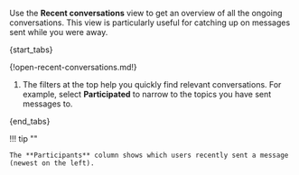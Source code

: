 Use the **Recent conversations** view to get an overview of all the ongoing
conversations. This view is particularly useful for catching up on
messages sent while you were away.

{start_tabs}

{!open-recent-conversations.md!}

1. The filters at the top help you quickly find relevant conversations.
   For example, select **Participated** to narrow to the topics you
   have sent messages to.

{end_tabs}

!!! tip ""

    The **Participants** column shows which users recently sent a message (newest on the left).

